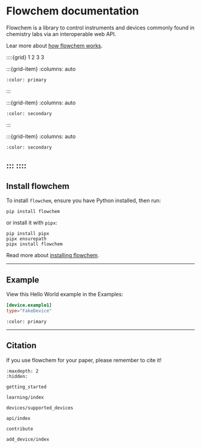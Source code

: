 Flowchem documentation
======================


Flowchem is a library to control instruments and devices commonly found in chemistry labs
via an interoperable web API.

Lear more about [how flowchem works](./learning/index.md).

::::{grid} 1 2 3 3

:::{grid-item}
:columns: auto

```{button-ref} get_started
:color: primary
```
:::

:::{grid-item}
:columns: auto

```{button-ref} Tutorial
:color: secondary
```
:::

:::{grid-item}
:columns: auto

```{button-ref} Examples
:color: secondary
```
:::
::::
---

## Install flowchem
To install `flowchem`, ensure you have Python installed, then run:
```shell
pip install flowchem
```
or install it with `pipx`:
```shell
pip install pipx
pipx ensurepath
pipx install flowchem
```
Read more about [installing flowchem](./getting_started.md).

---

## Example
View this Hello World example in the Examples:
```toml
[device.example1]
type="FakeDevice"
```
```{button-ref} ./examples/hallo-world
:color: primary
```
---

## Citation
If you use flowchem for your paper, please remember to cite it!

[//]: # (TODO: add ref to paper once out)

```{toctree}
:maxdepth: 2
:hidden:

getting_started

learning/index

devices/supported_devices

api/index

contribute

add_device/index

```
